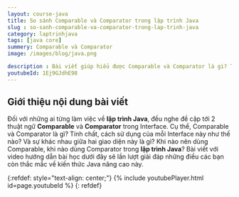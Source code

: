 ```yaml
---
layout: course-java
title: So sánh Comparable và Comparator trong lập trình Java
slug : so-sanh-comparable-va-comparator-trong-lap-trinh-java
category: laptrinhjava
tags: [java core]
summery: Comparable và Comparator  
image: /images/blog/java.png

description : Bài viết giúp hiểu được Comparable và Comparator là gì? Tính chất, cách sử dụng của mỗi Interface này như thế nào? Và sự khác nhau giữa hai giao diện này trong lập trình Java là gì? Khi nào nên dùng Comparable, khi nào dùng Comparator trong lập trình hướng đối tượng Java? Bài viết với video hướng dẫn bài học dưới đây sẽ lần lượt giải đáp những điều các bạn còn thắc mắc về kiến thức Java nâng cao này.
youtubeId: 1Ej9GJdhE98
---
```


## **Giới thiệu nội dung bài viết**

Đối với những ai từng làm việc về <b>lập trình Java</b>, đều nghe đề cập tới 2 thuật ngữ <b>Comparable</b> và <b>Comparator</b> trong Interface. Cụ thể, Comparable và Comparator là gì? Tính chất, cách sử dụng của mỗi Interface này như thế nào? Và sự khác nhau giữa hai giao diện này là gì? Khi nào nên dùng Comparable, khi nào dùng Comparator trong <b>lập trình Java</b>? Bài viết với video hướng dẫn bài học dưới đây sẽ lần lượt giải đáp những điều các bạn còn thắc mắc về kiến thức Java nâng cao này.


{:refdef: style="text-align: center;"}
{% include youtubePlayer.html id=page.youtubeId %}
{: refdef}
